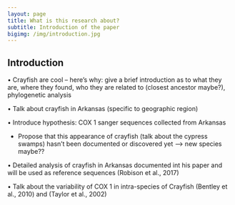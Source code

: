 ```yaml
---
layout: page
title: What is this research about?
subtitle: Introduction of the paper
bigimg: /img/introduction.jpg
---
```


## Introduction

•	Crayfish are cool – here’s why: give a brief introduction as to what they are, where they found, who they are related to (closest ancestor maybe?), phylogenetic analysis 

•	Talk about crayfish in Arkansas (specific to geographic region)

•	Introduce hypothesis: COX 1 sanger sequences collected from Arkansas 
- Propose that this appearance of crayfish (talk about the cypress swamps) hasn’t been documented or discovered yet --> new species maybe?? 

•	Detailed analysis of crayfish in Arkansas documented int his paper and will be used as reference sequences (Robison et al., 2017)

•	Talk about the variability of COX 1 in intra-species of Crayfish (Bentley et al., 2010) and (Taylor et al., 2002)


